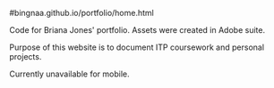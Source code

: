 #bingnaa.github.io/portfolio/home.html

Code for Briana Jones' portfolio. Assets were created in Adobe suite.

Purpose of this website is to document ITP coursework and personal projects.

Currently unavailable for mobile.

